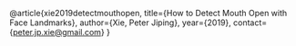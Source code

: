 
@article{xie2019detectmouthopen,
  title={How to Detect Mouth Open with Face Landmarks},
  author={Xie, Peter Jiping},
  year={2019},
  contact={peter.jp.xie@gmail.com}
}